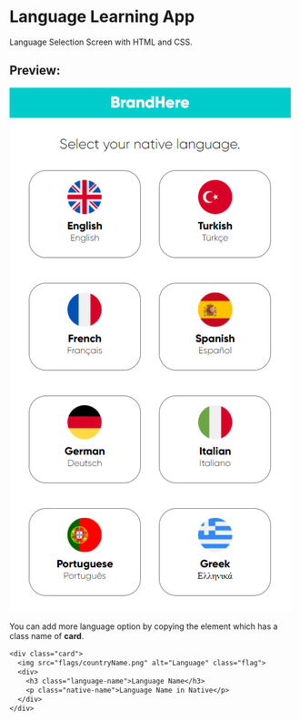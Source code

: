 # Language Learning App
Language Selection Screen with HTML and CSS.

## Preview:

![alt text](https://github.com/enesoeztekin/language-learning-app/blob/master/app.PNG)

You can add more language option by copying the element which has a class name of <strong>card</strong>.
```
<div class="card">
  <img src="flags/countryName.png" alt="Language" class="flag">
  <div>
    <h3 class="language-name">Language Name</h3>
    <p class="native-name">Language Name in Native</p>
  </div>
</div>
```  
